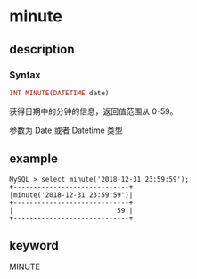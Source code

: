 # minute

## description

### Syntax

```Haskell
INT MINUTE(DATETIME date)
```

获得日期中的分钟的信息，返回值范围从 0-59。

参数为 Date 或者 Datetime 类型

## example

```Plain Text
MySQL > select minute('2018-12-31 23:59:59');
+-----------------------------+
|minute('2018-12-31 23:59:59')|
+-----------------------------+
|                          59 |
+-----------------------------+
```

## keyword

MINUTE
